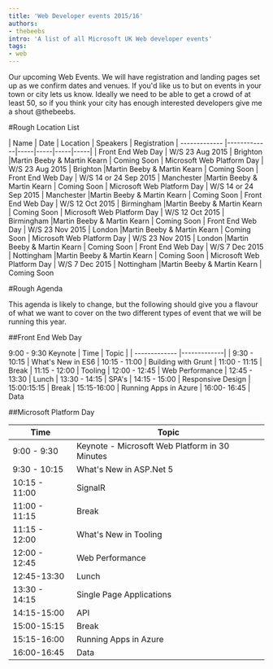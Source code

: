 ```yaml
---
title: 'Web Developer events 2015/16'
authors:
- thebeebs
intro: 'A list of all Microsoft UK Web developer events'
tags:
- web
---
```


Our upcoming Web Events. We will have registration and landing pages set up as we confirm dates and venues. If you'd like us to but on events in your town or city lets us
know. Ideally we need to be able to get a crowd of at least 50, so if you think your city has enough interested developers give me a shout @thebeebs.

#Rough Location List

| Name        | Date           | Location  | Speakers  | Registration
| ------------- |-------------|-----|-----|-----|-----|
| Front End Web Day				|	W/S 23 Aug 2015			|	Brighton	|Martin Beeby & Martin Kearn | Coming Soon
| Microsoft Web Platform Day	|	W/S 23 Aug 2015			|	Brighton	|Martin Beeby & Martin Kearn | Coming Soon
| Front End Web Day				|	W/S 14 or 24 Sep 2015	|	Manchester	|Martin Beeby & Martin Kearn | Coming Soon
| Microsoft Web Platform Day	|	 W/S 14 or 24 Sep 2015	|	Manchester	|Martin Beeby & Martin Kearn | Coming Soon
| Front End Web Day				|	W/S 12 Oct 2015			|	Birmingham	|Martin Beeby & Martin Kearn | Coming Soon
| Microsoft Web Platform Day	| 	W/S 12 Oct 2015			|	Birmingham	|Martin Beeby & Martin Kearn | Coming Soon
| Front End Web Day				|	W/S 23 Nov 2015			|	London		|Martin Beeby & Martin Kearn | Coming Soon
| Microsoft Web Platform Day	| 	W/S 23 Nov 2015			|	London		|Martin Beeby & Martin Kearn | Coming Soon
| Front End Web Day				|	W/S 7 Dec 2015			|	Nottingham	|Martin Beeby & Martin Kearn | Coming Soon
|  Microsoft Web Platform Day	|	W/S 7 Dec 2015			|	Nottingham	|Martin Beeby & Martin Kearn | Coming Soon

#Rough Agenda

This agenda is likely to change, but the following should give you a flavour of what we want to cover on the two different types of event that we will be running this year.

##Front End Web Day

9:00 - 9:30 Keynote
| Time        | Topic           | 
| ------------- |-------------|	
| 9:30 - 10:15 |  What's New in ES6
| 10:15 - 11:00 |  Building with Grunt
| 11:00 - 11:15 |  Break
| 11:15 - 12:00 |  Tooling
| 12:00 - 12:45 |  Web Performance
| 12:45 - 13:30 |  Lunch
| 13:30 - 14:15 |  SPA's 
| 14:15 - 15:00 |  Responsive Design
| 15:00:15:15 |  Break
| 15:15-16:00 |  Running Apps in Azure
| 16:00- 16:45 |   Data


##Microsoft Platform Day

| Time        | Topic           | 
| ------------- |-------------|
|9:00 - 9:30 | Keynote - Microsoft Web Platform in 30 Minutes
|9:30 - 10:15 | What's New in ASP.Net 5
|10:15 - 11:00 | SignalR
|11:00 - 11:15 | Break
|11:15 - 12:00 | What's New in Tooling
|12:00 - 12:45 | Web Performance
|12:45-13:30 | Lunch
|13:30 - 14:15 | Single Page Applications
|14:15-15:00 | API
|15:00-15:15 |Break
|15:15-16:00  |Running Apps in Azure
|16:00-16:45  | Data


